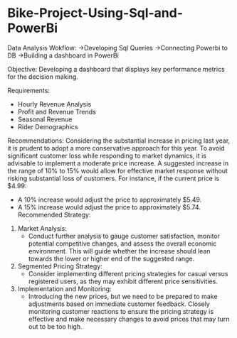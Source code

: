 # Bike-Project-Using-Sql-and-PowerBi

Data Analysis Wokflow:
->Developing Sql Queries
->Connecting Powerbi to DB
->Building a dashboard in PowerBi

Objective:
Developing a dashboard that displays key performance metrics for the decision making.

Requirements:
-	Hourly Revenue Analysis
-	Profit and Revenue Trends
-	Seasonal Revenue
-	Rider Demographics

Recommendations:
Considering the substantial increase in pricing last year, it is prudent to adopt a more conservative approach for this year. To avoid significant customer loss while responding to market dynamics, it is advisable to implement a moderate price increase. A suggested increase in the range of 10% to 15% would allow for effective market response without risking substantial loss of customers.
For instance, if the current price is $4.99:
- A 10% increase would adjust the price to approximately $5.49.
- A 15% increase would adjust the price to approximately $5.74.
Recommended Strategy:
1. Market Analysis:
   - Conduct further analysis to gauge customer satisfaction, monitor potential competitive changes, and assess the overall economic environment. This will guide whether the increase should lean towards the lower or higher end of the suggested range.
2. Segmented Pricing Strategy:
   - Consider implementing different pricing strategies for casual versus registered users, as they may exhibit different price sensitivities.
3. Implementation and Monitoring:
   - Introducing the new prices, but we need to be prepared to make adjustments based on immediate customer feedback. Closely monitoring customer reactions to ensure the pricing strategy is effective and make necessary changes to avoid prices that may turn out to be too high.
 

